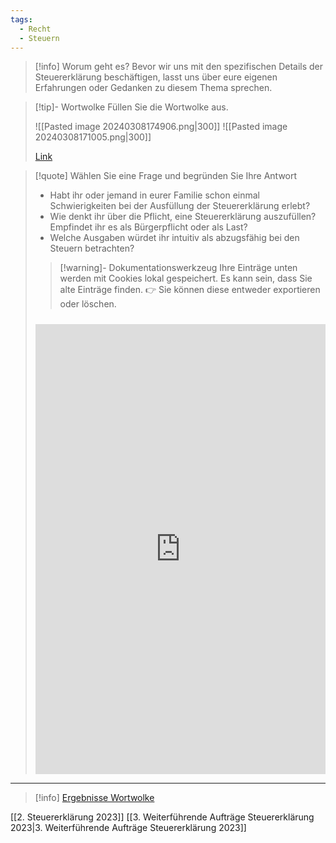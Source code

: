 ```yaml
---
tags:
  - Recht
  - Steuern
---
```

>[!info] Worum geht es?
>Bevor wir uns mit den spezifischen Details der Steuererklärung beschäftigen, lasst uns über eure eigenen Erfahrungen oder Gedanken zu diesem Thema sprechen.

>[!tip]- Wortwolke
>Füllen Sie die Wortwolke aus.
> 
> ![[Pasted image 20240308174906.png|300]]
> ![[Pasted image 20240308171005.png|300]]
>
>[Link](https://www.menti.com/alcu8333jiiv)

>[!quote] Wählen Sie eine Frage und begründen Sie Ihre Antwort
> - Habt ihr oder jemand in eurer Familie schon einmal Schwierigkeiten bei der Ausfüllung der Steuererklärung erlebt?
> - Wie denkt ihr über die Pflicht, eine Steuererklärung auszufüllen? Empfindet ihr es als Bürgerpflicht oder als Last?
> - Welche Ausgaben würdet ihr intuitiv als abzugsfähig bei den Steuern betrachten? 
>   
>>[!warning]- Dokumentationswerkzeug 
>Ihre Einträge unten werden mit Cookies lokal gespeichert. Es kann sein, dass Sie alte Einträge finden. 
>👉 Sie können diese entweder exportieren oder löschen.
>#####
><iframe src="https://app.Lumi.education/api/v1/run/rdWSOq/embed" width="100%" height="720" frameborder="0" allowfullscreen="allowfullscreen" allow="geolocation *; microphone *; camera *; midi *; encrypted-media *"></iframe>

---

>[!info] [Ergebnisse Wortwolke](https://www.mentimeter.com/app/presentation/alpcndba5u8fnkh377zi6xa5td93mtyg)

[[2. Steuererklärung 2023]]
[[3. Weiterführende Aufträge Steuererklärung 2023|3. Weiterführende Aufträge Steuererklärung 2023]]

